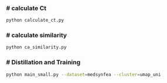 ### # calculate Ct
```bash
python calculate_ct.py
```

### # calculate similarity
```bash
python ca_similarity.py
```

### # Distillation and Training 
```bash
python main_small.py --dataset=medsynfea --cluster=umap_uni
```
